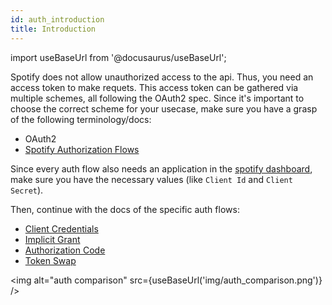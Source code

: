 ```yaml
---
id: auth_introduction
title: Introduction
---
```


import useBaseUrl from '@docusaurus/useBaseUrl';

Spotify does not allow unauthorized access to the api. Thus, you need an access token to make requets. This access token can be gathered via multiple schemes, all following the OAuth2 spec. Since it's important to choose the correct scheme for your usecase, make sure you have a grasp of the following terminology/docs:

* OAuth2
* [Spotify Authorization Flows](https://developer.spotify.com/documentation/general/guides/authorization-guide/#authorization-code-flow)

Since every auth flow also needs an application in the [spotify dashboard](https://developer.spotify.com/dashboard/), make sure you have the necessary values (like `Client Id` and `Client Secret`).

Then, continue with the docs of the specific auth flows:

* [Client Credentials](client_credentials.md)
* [Implicit Grant](implicit_grant.md)
* [Authorization Code](authorization_code.md)
* [Token Swap](token_swap.md)

<img alt="auth comparison" src={useBaseUrl('img/auth_comparison.png')} />
